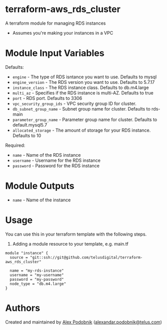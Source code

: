 # terraform-aws_rds_cluster

A terraform module for managing RDS instances

* Assumes you're making your instances in a VPC

# Module Input Variables

Defaults:

- `engine` - The type of RDS isntance you want to use. Defaults to mysql
- `engine_version` - The RDS version you want to use. Defaults to 5.7.17
- `instance_class` - The RDS instance class. Defaults to db.m4.large
- `multi_az` - Specifies if the RDS instance is multi-AZ. Defaults to true
- `port` - RDS port. Defaults to 3306
- `vpc_security_group_ids` - VPC security group ID for cluster.
- `db_subnet_group_name` - Subnet group name for cluster. Defaults to rds-main
- `parameter_group_name` - Parameter group name for cluster. Defaults to default.mysql5.7
- `allocated_storage` - The amount of storage for your RDS instance. Defaults to 10

Required:

- `name` - Name of the RDS instance
- `username` - Username for the RDS instance
- `password` - Password for the RDS instance

# Module Outputs

- `name` - Name of the instance

# Usage

You can use this in your terraform template with the following steps.

1. Adding a module resource to your template, e.g. main.tf

```
module "instance" {
  source = "git::ssh://git@github.com/telusdigital/terraform-aws_rds_cluster"

  name = "my-rds-instance"
  username = "my-username"
  password = "my-password"
  node_type = "db.m4.large"
}
```

# Authors

Created and maintained by [Alex Podobnik](https://github.com/alexandarp) (alexandar.podobnik@telus.com)
